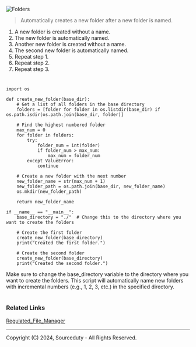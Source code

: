 ![Folders](https://github.com/user-attachments/assets/b9eba1f8-c09d-4d9c-8df2-22d1616dfc93)

> Automatically creates a new folder after a new folder is named.

1. A new folder is created without a name.
2. The new folder is automatically named.
3. Another new folder is created without a name.
4. The second new folder is automatically named.
5. Repeat step 1.	
6. Repeat step 2.
7. Repeat step 3.

#

```
import os

def create_new_folder(base_dir):
    # Get a list of all folders in the base directory
    folders = [folder for folder in os.listdir(base_dir) if os.path.isdir(os.path.join(base_dir, folder)]

    # Find the highest numbered folder
    max_num = 0
    for folder in folders:
        try:
            folder_num = int(folder)
            if folder_num > max_num:
                max_num = folder_num
        except ValueError:
            continue

    # Create a new folder with the next number
    new_folder_name = str(max_num + 1)
    new_folder_path = os.path.join(base_dir, new_folder_name)
    os.mkdir(new_folder_path)

    return new_folder_name

if __name__ == "__main__":
    base_directory = "./"  # Change this to the directory where you want to create the folders

    # Create the first folder
    create_new_folder(base_directory)
    print("Created the first folder.")

    # Create the second folder
    create_new_folder(base_directory)
    print("Created the second folder.")
```
Make sure to change the base_directory variable to the directory where you want to create the folders. This script will automatically name new folders with incremental numbers (e.g., 1, 2, 3, etc.) in the specified directory.

#
### Related Links

[Regulated_File_Manager](https://github.com/sourceduty/Regulated_File_Manager)

***
Copyright (C) 2024, Sourceduty - All Rights Reserved.
